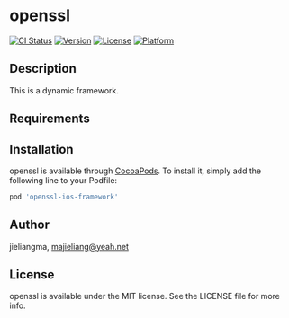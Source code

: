 # openssl

[![CI Status](https://img.shields.io/travis/jieliangma/openssl.svg?style=flat)](https://travis-ci.org/jieliangma/openssl)
[![Version](https://img.shields.io/cocoapods/v/openssl.svg?style=flat)](https://cocoapods.org/pods/openssl)
[![License](https://img.shields.io/cocoapods/l/openssl.svg?style=flat)](https://cocoapods.org/pods/openssl)
[![Platform](https://img.shields.io/cocoapods/p/openssl.svg?style=flat)](https://cocoapods.org/pods/openssl)

## Description

This is a dynamic framework.

## Requirements

## Installation

openssl is available through [CocoaPods](https://cocoapods.org). To install
it, simply add the following line to your Podfile:

```ruby
pod 'openssl-ios-framework'
```

## Author

jieliangma, majieliang@yeah.net

## License

openssl is available under the MIT license. See the LICENSE file for more info.
